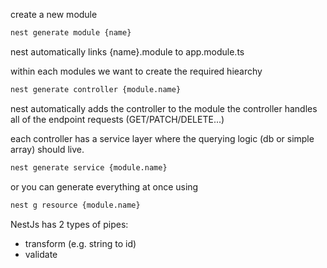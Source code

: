 create a new module
```bash
nest generate module {name}
```
nest automatically links {name}.module to app.module.ts

within each modules we want to create the required hiearchy
```bash
nest generate controller {module.name}
```
nest automatically adds the controller to the module 
the controller handles all of the endpoint requests (GET/PATCH/DELETE...)

each controller has a service layer where the querying logic (db or simple array) should live.
```bash
nest generate service {module.name}
```

or you can generate everything at once using 
```bash
nest g resource {module.name}
```

NestJs has 2 types of pipes:
* transform (e.g. string to id) 
* validate
